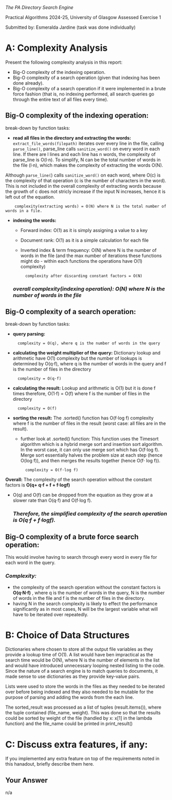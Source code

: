*The PA Directory Search Engine*

Practical Algorithms 2024-25, University of Glasgow
Assessed Exercise 1

Submitted by: 
Esmeralda Jardine (task was done individually)

# A: Complexity Analysis
Present the following complexity analysis in this report:

+ Big-O complexity of the indexing operation.
+ Big-O complexity of a search operation (given that indexing has been done already).
+ Big-O complexity of a search operation if it were implemented in a brute force fashion (that is, no indexing performed, all search queries go through the entire text of all files every time).



## Big-O complexity of the indexing operation:
break-down by function tasks:
- **read all files in the directory and extracting the words:**
`extract_file_words(filepath)` iterates over every line in the file, calling `parse_line()`, parse_line calls `sanitize_word()` on every word in each line. If there are l lines and each line has n words, the complexity of parse_line is O(l⋅n). To simplify, N can be the total number of words in the file (l⋅n), which makes the complexity of extracting the words O(N).

Although `parse_line(`) calls `sanitize_word()` on each word, where O(c) is the complexity of that operation (c is the number of characters in the word). This is not included in the overall complexity of extracting words because the growth of c does not stricly increase if the input N increases, hence it is left out of the equation.

        complexity(extracting words) = O(N) where N is the total number of words in a file.
- **indexing the words:**
    - Forward index: O(1) as it is simply assigning a value to a key
    - Document rank: O(1) as it is a simple calculation for each file
    - Inverted index & term frequency: O(N) where N is the number of words in the file (and the max number of iterations these functions might do - within each functions the operations have O(1) complexity)

            complexity after discarding constant factors = O(N)

  ### _**overall complexity(indexing operation): O(N) where N is the number of words in the file**_



## Big-O complexity of a search operation:
break-down by function tasks:
- **query parsing:**
  
        complexity = O(q), where q is the number of words in the query
- **calculating the weight multiplier of the query:**
Dictionary lookup and arithmetic have O(1) complexity but the number of lookups is determined by O(q⋅f), where q is the number of words in the query and f is the number of files in the directory

        complexity = O(q⋅f)
- **calculating the result:** 
Lookup and arithmetic is O(1) but it is done f times therefore, O(1⋅f) = O(f) where f is the number of files in the directory

        complexity = O(f)
- **sorting the result:** 
The .sorted() function has O(f⋅log f) complexity where f is the number of files in the result (worst case: all files are in the result).
    - further look at .sorted() function:
        This function uses the Timesort algorithm which is a hybrid merge sort and insertion sort algorithm. In the worst case, it can only use merge sort which has O(f⋅log f). 
        Merge sort essentially halves the problem size at each step (hence O(log f)), and then merges the results together (hence O(f⋅ log f)).

            complexity = O(f⋅log f)

**Overall:**
The complexity of the search operation without the constant factors is **O(q+ q⋅f + f + f⋅logf)**

- O(q) and O(f) can be dropped from the equation as they grow at a slower rate than O(q⋅f) and O(f⋅log f).

  ### _**Therefore, the simplified complexity of the search operation is O(q⋅f + f⋅logf).**_

## Big-O complexity of a brute force search operation: 
This would involve having to search through every word in every file for each word in the query.

### _**Complexity:**_

- the complexity of the search operation without the constant factors is **O(q⋅N⋅f)** , where q is the number of words in the query, N is the number of words in the file and f is the number of files in the directory.
- having N in the search complexity is likely to effect the performance significantly as in most cases, N will be the largest variable what will have to be iterated over repeatedly.


# B: Choice of Data Structures
Dictionaries where chosen to store all the output file variables as they provide a lookup time of O(1). A list would have ben impractical as the search time would be O(N), where N is the number of elements in the list and would have introduced unnecessary looping nested listing to the code.
Since the nature of a search engine is to match queries to documents, it made sense to use dictionaries as they provide key-value pairs.

Lists were used to store the words in the files as they needed to be iterated over before being indexed and they also needed to be mutable for the purpose of parsing and adding the words from the each line.

The sorted_result was processed as a list of tuples (result.items()), where the tuple contained (file_name, weight). This was done so that the results could be sorted by weight of the file (handled by x: x[1] in the lambda function) and the file_name could be printed in print_result()

# C: Discuss extra features, if any:
If you implemented any extra feature on top of the requirements noted in this hanadout, briefly describe them here.
## Your Answer
n/a 
